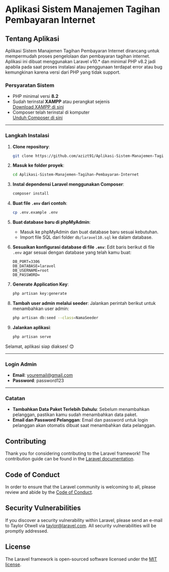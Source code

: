# Aplikasi Sistem Manajemen Tagihan Pembayaran Internet

## Tentang Aplikasi

Aplikasi Sistem Manajemen Tagihan Pembayaran Internet dirancang untuk mempermudah proses pengelolaan dan pembayaran tagihan internet. Aplikasi ini dibuat menggunakan Laravel v10.* dan minimal PHP v8.2 jadi apabila pada saat proses instalasi atau penggunaan terdapat error atau bug kemungkinan karena versi dari PHP yang tidak support.

### **Persyaratan Sistem**
- PHP minimal versi **8.2**  
- Sudah terinstal **XAMPP** atau perangkat sejenis  
  [Download XAMPP di sini](https://www.apachefriends.org/download.html)  
- Composer telah terinstal di komputer  
  [Unduh Composer di sini](https://getcomposer.org/download/)  

---

### **Langkah Instalasi**
1. **Clone repository**:
   ```bash
   git clone https://github.com/azizt91/Aplikasi-Sistem-Manajemen-Tagihan-Pembayaran-Internet.git
   ```
2. **Masuk ke folder proyek**:
   ```bash
   cd Aplikasi-Sistem-Manajemen-Tagihan-Pembayaran-Internet
   ```
3. **Instal dependensi Laravel menggunakan Composer**:
   ```bash
   composer install
   ```
4. **Buat file `.env` dari contoh**:
   ```bash
   cp .env.example .env
   ```
5. **Buat database baru di phpMyAdmin**:
   - Masuk ke phpMyAdmin dan buat database baru sesuai kebutuhan.
   - Import file SQL dari folder `db/laravel10.sql` ke dalam database.

6. **Sesuaikan konfigurasi database di file `.env`**:
   Edit baris berikut di file `.env` agar sesuai dengan database yang telah kamu buat:
   ```env
   DB_PORT=3306
   DB_DATABASE=laravel
   DB_USERNAME=root
   DB_PASSWORD=
   ```

7. **Generate Application Key**:
   ```bash
   php artisan key:generate
   ```

8. **Tambah user admin melalui seeder**:
   Jalankan perintah berikut untuk menambahkan user admin:
   ```bash
   php artisan db:seed --class=NamaSeeder
   ```

9. **Jalankan aplikasi**:
   ```bash
   php artisan serve
   ```

Selamat, aplikasi siap diakses! 😊  

---

### **Login Admin**
- **Email**: youremail@gmail.com  
- **Password**: password123  

---

### **Catatan**
- **Tambahkan Data Paket Terlebih Dahulu**: Sebelum menambahkan pelanggan, pastikan kamu sudah menambahkan data paket.  
- **Email dan Password Pelanggan**: Email dan password untuk login pelanggan akan otomatis dibuat saat menambahkan data pelanggan.


## Contributing

Thank you for considering contributing to the Laravel framework! The contribution guide can be found in the [Laravel documentation](https://laravel.com/docs/contributions).

## Code of Conduct

In order to ensure that the Laravel community is welcoming to all, please review and abide by the [Code of Conduct](https://laravel.com/docs/contributions#code-of-conduct).

## Security Vulnerabilities

If you discover a security vulnerability within Laravel, please send an e-mail to Taylor Otwell via [taylor@laravel.com](mailto:taylor@laravel.com). All security vulnerabilities will be promptly addressed.

## License

The Laravel framework is open-sourced software licensed under the [MIT license](https://opensource.org/licenses/MIT).
